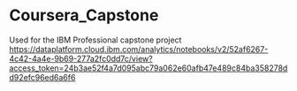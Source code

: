 # Coursera_Capstone
Used for the IBM Professional capstone project
https://dataplatform.cloud.ibm.com/analytics/notebooks/v2/52af6267-4c42-4a4e-9b69-277a2fc0dd7c/view?access_token=24b3ae52f4a7d095abc79a062e60afb47e489c84ba358278dd92efc96ed6a6f6
